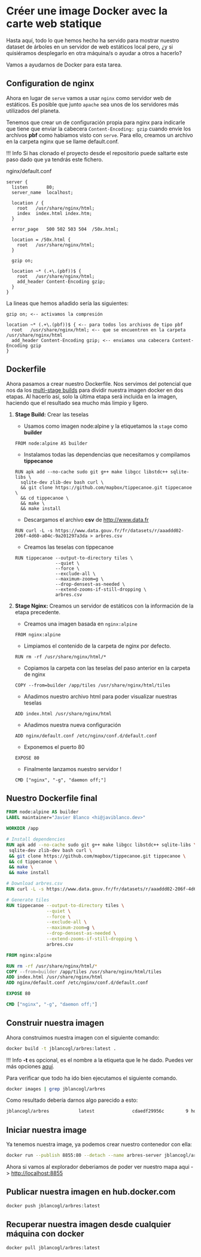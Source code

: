 # Créer une image Docker avec la carte web statique

Hasta aquí, todo lo que hemos hecho ha servido para mostrar nuestro dataset de
árboles en un servidor de web estáticos local pero, ¿y si quisiéramos 
desplegarlo en otra máquina/s o ayudar a otros a hacerlo? 

Vamos a ayudarnos de Docker para esta tarea.

## Configuration de nginx

Ahora en lugar de `serve` vamos a usar `nginx` como servidor web de estáticos.
Es posible que junto `apache` sea unos de los servidores más utilizados del
planeta. 

Tenemos que crear un de configuración propia para nginx para indicarle que tiene
que enviar la cabecera `Content-Encoding: gzip` cuando envíe los archivos **pbf**
como habiamos visto con `serve`. Para ello, creamos un archivo en la carpeta 
nginx que se llame default.conf. 

!!! Info
    Si has clonado el proyecto desde el repositorio puede saltarte este paso 
    dado que ya tendrás este fichero.

nginx/default.conf

```
server {
  listen       80;
  server_name  localhost;

  location / {
    root   /usr/share/nginx/html;
    index  index.html index.htm;
  }

  error_page   500 502 503 504  /50x.html;
  
  location = /50x.html {
    root   /usr/share/nginx/html;
  }

  gzip on;

  location ~* (.+\.(pbf))$ {
    root   /usr/share/nginx/html;
    add_header Content-Encoding gzip;
  }
}
```

La lineas que hemos añadido sería las siguientes:

```
gzip on; <-- activamos la compresión

location ~* (.+\.(pbf))$ { <-- para todos los archivos de tipo pbf
  root   /usr/share/nginx/html; <-- que se encuentren en la carpeta /usr/share/nginx/html
  add_header Content-Encoding gzip; <-- enviamos una cabecera Content-Encoding gzip
}
```

## Dockerfile

Ahora pasamos a crear nuestro Dockerfile. Nos servimos del potencial que nos da
los [multi-stage builds][1] para dividir nuestra imagen docker en dos etapas. 
Al hacerlo así, solo la última etapa será incluida en la imagen, haciendo que el
resultado sea mucho más limpio y ligero.

1. **Stage Build:** Crear las teselas
    * Usamos como imagen node:alpine y la etiquetamos la `stage` como **builder**
    ```Docker
    FROM node:alpine AS builder
    ```
    
    * Instalamos todas las dependencias que necesitamos y compilamos **tippecanoe**
    ```Docker
    RUN apk add --no-cache sudo git g++ make libgcc libstdc++ sqlite-libs \
      sqlite-dev zlib-dev bash curl \
      && git clone https://github.com/mapbox/tippecanoe.git tippecanoe \
      && cd tippecanoe \
      && make \
      && make install
    ```
    
    * Descargamos el archivo **csv** de <http://www.data.fr>
    ```Docker
    RUN curl -L -s https://www.data.gouv.fr/fr/datasets/r/aaaddd02-206f-4d60-a04c-9a201297a3da > arbres.csv
    ```
    
    * Creamos las teselas con tippecanoe
    ```Docker
    RUN tippecanoe --output-to-directory tiles \
                   --quiet \
                   --force \
                   --exclude-all \
                   --maximum-zoom=g \
                   --drop-densest-as-needed \
                   --extend-zooms-if-still-dropping \
                   arbres.csv
    ```

2. **Stage Nginx:** Creamos un servidor de estáticos con la información de la etapa precedente.
    * Creamos una imagen basada en `nginx:alpine`
    ```Docker
    FROM nginx:alpine
    ```

    * Limpiamos el contenido de la carpeta de nginx por defecto.
    ```Docker
    RUN rm -rf /usr/share/nginx/html/*
    ```

    * Copiamos la carpeta con las teselas del paso anterior en la carpeta de nginx
    ```Docker
    COPY --from=builder /app/tiles /usr/share/nginx/html/tiles
    ```

    * Añadimos nuestro archivo html para poder visualizar nuestras teselas
    ```Docker
    ADD index.html /usr/share/nginx/html
    ```

    * Añadimos nuestra nueva configuración
    ```Docker
    ADD nginx/default.conf /etc/nginx/conf.d/default.conf
    ```

    * Exponemos el puerto 80
    ```Docker
    EXPOSE 80
    ```

    * Finalmente lanzamos nuestro servidor !
    ```Docker
    CMD ["nginx", "-g", "daemon off;"]
    ```



## Nuestro Dockerfile final

```Dockerfile
FROM node:alpine AS builder
LABEL maintainer="Javier Blanco <hi@javiblanco.dev>"

WORKDIR /app

# Install dependencies
RUN apk add --no-cache sudo git g++ make libgcc libstdc++ sqlite-libs \
 sqlite-dev zlib-dev bash curl \
 && git clone https://github.com/mapbox/tippecanoe.git tippecanoe \
 && cd tippecanoe \
 && make \
 && make install

# Download arbres.csv
RUN curl -L -s https://www.data.gouv.fr/fr/datasets/r/aaaddd02-206f-4d60-a04c-9a201297a3da > arbres.csv

# Generate tiles
RUN tippecanoe --output-to-directory tiles \
               --quiet \
               --force \
               --exclude-all \
               --maximum-zoom=g \
               --drop-densest-as-needed \
               --extend-zooms-if-still-dropping \
               arbres.csv

FROM nginx:alpine

RUN rm -rf /usr/share/nginx/html/*
COPY --from=builder /app/tiles /usr/share/nginx/html/tiles
ADD index.html /usr/share/nginx/html
ADD nginx/default.conf /etc/nginx/conf.d/default.conf

EXPOSE 80

CMD ["nginx", "-g", "daemon off;"]
```

## Construir nuestra imagen

Ahora construimos nuestra imagen con el siguiente comando:

```sh
docker build -t jblancogl/arbres:latest .
```

!!! Info
    **-t** es opcional, es el nombre a la etiqueta que le he dado. 
    Puedes ver más opciones [aquí][2].

Para verificar que todo ha ido bien ejecutamos el siguiente comando.

```sh
docker images | grep jblancogl/arbres
```

Como resultado debería darnos algo parecido a esto:

```sh
jblancogl/arbres           latest              cdaedf29956c        9 hours ago         33.8MB
```

## Iniciar nuestra image

Ya tenemos nuestra image, ya podemos crear nuestro contenedor con ella:

```sh
docker run --publish 8855:80 --detach --name arbres-server jblancogl/arbres
```

Ahora si vamos al explorador deberiamos de poder ver nuestro mapa aqui -> <http://localhost:8855>

## Publicar nuestra imagen en hub.docker.com

```sh
docker push jblancogl/arbres:latest
```

## Recuperar nuestra imagen desde cualquier máquina con docker

```sh
docker pull jblancogl/arbres:latest
```

[1]: https://docs.docker.com/develop/develop-images/multistage-build
[2]: https://docs.docker.com/engine/reference/commandline/build
